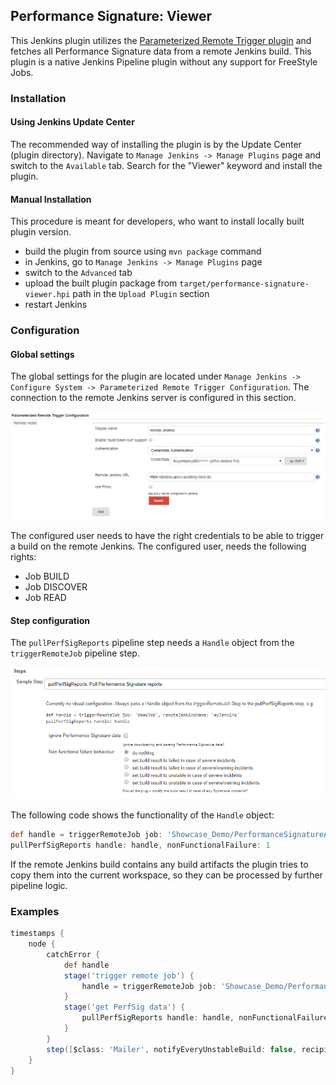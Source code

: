 ## Performance Signature: Viewer

This Jenkins plugin utilizes the [Parameterized Remote Trigger plugin](https://plugins.jenkins.io/Parameterized-Remote-Trigger) and fetches all Performance Signature data from a remote Jenkins build.
This plugin is a native Jenkins Pipeline plugin without any support for FreeStyle Jobs.

### Installation
#### Using Jenkins Update Center 

The recommended way of installing the plugin is by the Update Center (plugin directory). Navigate to `Manage Jenkins -> Manage Plugins` page and switch to the `Available` tab. Search for the "Viewer" keyword and install the plugin.

#### Manual Installation

This procedure is meant for developers, who want to install locally built plugin version.

* build the plugin from source using `mvn package` command
* in Jenkins, go to `Manage Jenkins -> Manage Plugins` page
* switch to the `Advanced` tab
* upload the built plugin package from `target/performance-signature-viewer.hpi` path in the `Upload Plugin` section
* restart Jenkins

### Configuration
#### Global settings

The global settings for the plugin are located under `Manage Jenkins -> Configure System -> Parameterized Remote Trigger Configuration`. The connection to the remote Jenkins server is configured in this section.

![global settings](../images/viewer_global_configuration.png "global settings")

The configured user needs to have the right credentials to be able to trigger a build on the remote Jenkins.
The configured user, needs the following rights:
* Job BUILD
* Job DISCOVER
* Job READ

#### Step configuration

The `pullPerfSigReports` pipeline step needs a `Handle` object from the `triggerRemoteJob` pipeline step.

![step configuration](../images/viewer_snippet_generator.png "step configuration")

The following code shows the functionality of the `Handle` object:
```groovy
def handle = triggerRemoteJob job: 'Showcase_Demo/PerformanceSignatureAppMonDemo', remoteJenkinsName: 'remote Jenkins'
pullPerfSigReports handle: handle, nonFunctionalFailure: 1
```

If the remote Jenkins build contains any build artifacts the plugin tries to copy them into the current workspace, so they can be processed by further pipeline logic.

### Examples

```groovy
timestamps {
    node {
        catchError {
            def handle
            stage('trigger remote job') {
                handle = triggerRemoteJob job: 'Showcase_Demo/PerformanceSignatureAppMonDemo', remoteJenkinsName: 'remote Jenkins', shouldNotFailBuild: true
            }
            stage('get PerfSig data') {
                pullPerfSigReports handle: handle, nonFunctionalFailure: 1
            }
        }
        step([$class: 'Mailer', notifyEveryUnstableBuild: false, recipients: 'build@notify.me', sendToIndividuals: false])
    }
}
```
